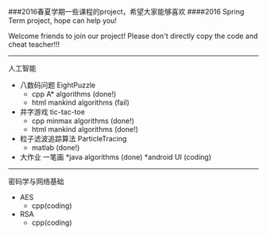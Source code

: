 ###2016春夏学期一些课程的project，希望大家能够喜欢
####2016 Spring Term project, hope can help you!

Welcome friends to join our project!
Please don't directly copy the code and cheat teacher!!!

---
人工智能
* 八数码问题 EightPuzzle
  * cpp A* algorithms (done!)
  * html mankind algorithms (fail)
* 井字游戏 tic-tac-toe
  * cpp minmax algorithms (done!)
  * html mankind algorithms (done!)
* 粒子滤波追踪算法 ParticleTracing
  * matlab (done!)
* 大作业 一笔画
  *java algorithms (done)
  *android UI (coding)

---

密码学与网络基础
* AES
  * cpp(coding)
* RSA
  * cpp(coding)

